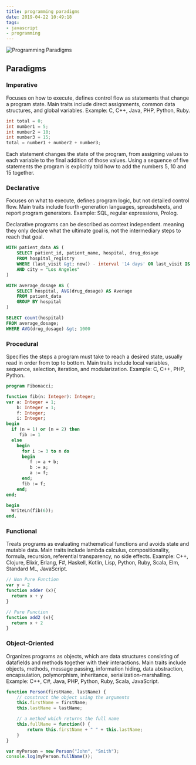 ```yaml
---
title: programming paradigms
date: 2019-04-22 10:49:18
tags:
- javascript
- programming
---
```


![Programming Paradigms](/images/paradigms.png)

## Paradigms

### Imperative
Focuses on how to execute, defines control flow as statements that change a program state.  Main traits include direct assignments, common data structures, and global variables.  Example: C, C++, Java, PHP, Python, Ruby.

```java
int total = 0;
int number1 = 5;
int number2 = 10;
int number3 = 15;
total = number1 + number2 + number3;
```

Each statement changes the state of the program, from assigning values to each variable to the final addition of those values. Using a sequence of five statements the program is explicitly told how to add the numbers 5, 10 and 15 together.

### Declarative
Focuses on what to execute, defines program logic, but not detailed control flow.  Main traits include fourth-generation languages, spreadsheets, and report program generators.  Example: SQL, regular expressions, Prolog.

Declarative programs can be described as context independent. meaning they only declare what the ultimate goal is, not the intermediary steps to reach that goal.

```sql
WITH patient_data AS (
    SELECT patient_id, patient_name, hospital, drug_dosage
    FROM hospital_registry
    WHERE (last_visit &gt; now() - interval '14 days' OR last_visit IS NULL)
    AND city = "Los Angeles"
)

WITH average_dosage AS (
    SELECT hospital, AVG(drug_dosage) AS Average
    FROM patient_data
    GROUP BY hospital
)

SELECT count(hospital)
FROM average_dosage;
WHERE AVG(drug_dosage) &gt; 1000
```

### Procedural
Specifies the steps a program must take to reach a desired state, usually read in order from top to bottom.  Main traits include local variables, sequence, selection, iteration, and modularization.  Example: C, C++, PHP, Python.

```pascal
program Fibonacci;

function fib(n: Integer): Integer;
var a: Integer = 1;
    b: Integer = 1;
    f: Integer;
    i: Integer;
begin
  if (n = 1) or (n = 2) then
     fib := 1
  else
    begin
      for i := 3 to n do
      begin
         f := a + b;
         b := a;
         a := f;
      end;
      fib := f;
    end;
end;

begin
  WriteLn(fib(6));
end.
```

### Functional
Treats programs as evaluating mathematical functions and avoids state and mutable data.  Main traits include lambda calculus, compositionality, formula, recursion, referential transparency, no side effects.  Example: C++, Clojure, Elixir, Erlang, F#, Haskell, Kotlin, Lisp, Python, Ruby, Scala, Elm, Standard ML, JavaScript.

```javascript
// Non Pure Function
var y = 2
function adder (x){
  return x + y
}

// Pure Function
function add2 (x){
  return x + 2
}
```

### Object-Oriented
Organizes programs as objects, which are data structures consisting of datafields and methods together with their interactions.  Main traits include objects, methods, message passing, information hiding, data abstraction, encapsulation, polymorphism, inheritance, serialization-marshalling.  Example: C++, C#, Java, PHP, Python, Ruby, Scala, JavaScript.

```javascript
function Person(firstName, lastName) {
    // construct the object using the arguments
    this.firstName = firstName;
    this.lastName = lastName;

    // a method which returns the full name
    this.fullName = function() {
        return this.firstName + " " + this.lastName;
    }
}

var myPerson = new Person("John", "Smith");
console.log(myPerson.fullName());
```
